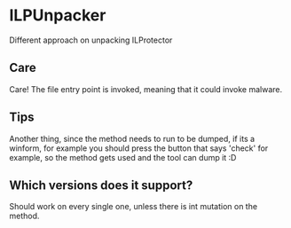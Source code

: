 # ILPUnpacker
 Different approach on unpacking ILProtector
 ## Care
 Care! The file entry point is invoked, meaning that it could invoke malware.
 ## Tips
 Another thing, since the method needs to run to be dumped, if its a winform, for example you should press the button that says 'check' for example, so the method gets used and the tool can dump it :D
 ## Which versions does it support?
 Should work on every single one, unless there is int mutation on the method.
